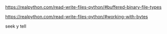 https://realpython.com/read-write-files-python/#buffered-binary-file-types

https://realpython.com/read-write-files-python/#working-with-bytes


seek y tell

